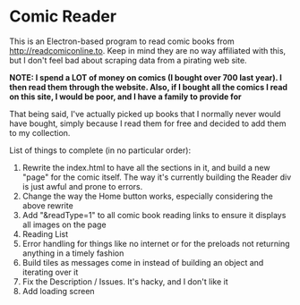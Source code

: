 # Comic Reader

This is an Electron-based program to read comic books from http://readcomiconline.to. Keep in mind they are no way affiliated with this, but I don't feel bad about scraping data from a pirating web site. 

**NOTE: I spend a LOT of money on comics (I bought over 700 last year). I then read them through the website. Also, if I bought all the comics I read on this site, I would be poor, and I have a family to provide for**

That being said, I've actually picked up books that I normally never would have bought, simply because I read them for free and decided to add them to my collection.

List of things to complete (in no particular order):
1) Rewrite the index.html to have all the sections in it, and build a new "page" for the comic itself. The way it's currently building the Reader div is just awful and prone to errors.
2) Change the way the Home button works, especially considering the above rewrite
3) Add "&readType=1" to all comic book reading links to ensure it displays all images on the page
4) Reading List
5) Error handling for things like no internet or for the preloads not returning anything in a timely fashion
6) Build tiles as messages come in instead of building an object and iterating over it
7) Fix the Description / Issues. It's hacky, and I don't like it
8) Add loading screen